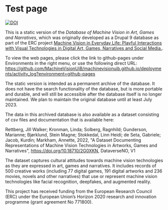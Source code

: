 # Test page

[![DOI](https://zenodo.org/badge/473236087.svg)](https://zenodo.org/badge/latestdoi/473236087)

This is a static version of the _Database of Machine Vision in Art, Games and Narratives_, which was originally developed as a Drupal 9 database as part of the ERC project [Machine Vision in Everyday Life: Playful Interactions with Visual Technologies in Digital Art, Games, Narratives and Social Media.](https://www.uib.no/en/machinevision/).

To view the web pages, please click the link to github-pages under Environments in the right menu, or use the following direct URL: https://github.com/MachineVisionUiB/machinevisionuib.github.io/deployments/activity_log?environment=github-pages

The static version is intended as a permanent archive of the database. It does not have the search functionality of the database, but is more portable and durable, and will still be accessible after the database itself is no longer maintained. We plan to maintain the original database until at least July 2023. 

The data in this archived database is also available as a dataset consisting of csv files and documentation that is available here:

Rettberg, Jill Walker; Kronman, Linda; Solberg, Ragnhild; Gunderson, Marianne; Bjørklund, Stein Magne; Stokkedal, Linn Heidi; de Seta, Gabriele; Jacob, Kurdin; Markham, Annette, 2022, "A Dataset Documenting Representations of Machine Vision Technologies in Artworks, Games and Narratives", https://doi.org/10.18710/2G0XKN, DataverseNO, V1

The dataset captures cultural attitudes towards machine vision technologies as they are expressed in art, games and narratives. It includes records of 500 creative works (including 77 digital games, 191 digital artworks and 236 movies, novels and other narratives) that use or represent machine vision technologies like facial recognition, deepfakes, and augmented reality.

This project has received funding from the European Research Council (ERC) under the European Union’s Horizon 2020 research and innovation programme (grant agreement No 771800).
